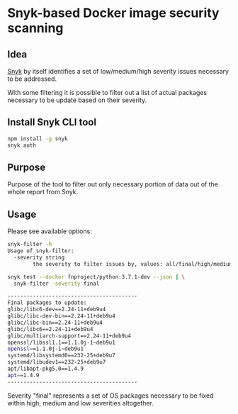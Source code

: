 # Snyk-based Docker image security scanning

## Idea

[Snyk](https://snyk.io) by itself identifies a set of low/medium/high severity issues necessary to be addressed.

With some filtering it is possible to filter out a list of actual packages necessary to be update based on their severity.

## Install Snyk CLI tool

```bash
npm install -g snyk
snyk auth
```

## Purpose

Purpose of the tool to filter out only necessary portion of data out of the whole report from Snyk.

## Usage

Please see available options:
```bash
snyk-filter -h
Usage of snyk-filter:
  -severity string
        the severity to filter issues by, values: all/final/high/medium/low (default "all")
```

```bash
snyk test --docker fnproject/python:3.7.1-dev --json | \
  snyk-filter -severity final

-----------------------------------------
Final packages to update:
glibc/libc6-dev==2.24-11+deb9u4
glibc/libc-dev-bin==2.24-11+deb9u4
glibc/libc-bin==2.24-11+deb9u4
glibc/libc6==2.24-11+deb9u4
glibc/multiarch-support==2.24-11+deb9u4
openssl/libssl1.1==1.1.0j-1~deb9u1
openssl==1.1.0j-1~deb9u1
systemd/libsystemd0==232-25+deb9u7
systemd/libudev1==232-25+deb9u7
apt/libapt-pkg5.0==1.4.9
apt==1.4.9
-----------------------------------------
```

Severity "final" represents a set of OS packages necessary to be fixed within high, medium and low severities altogether.
